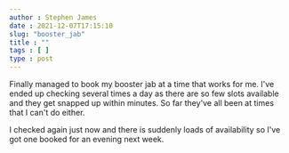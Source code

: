 ```yaml
---
author : Stephen James
date : 2021-12-07T17:15:10
slug: "booster_jab" 
title : ""
tags : [ ]
type : post
---
```

Finally managed to book my booster jab at a time that works for me. I've ended up checking several times a day as there are so few slots available and they get snapped up within minutes. So far they've all been at times that I can't do either.

I checked again just now and there is suddenly loads of availability so I've got one booked for an evening next week.